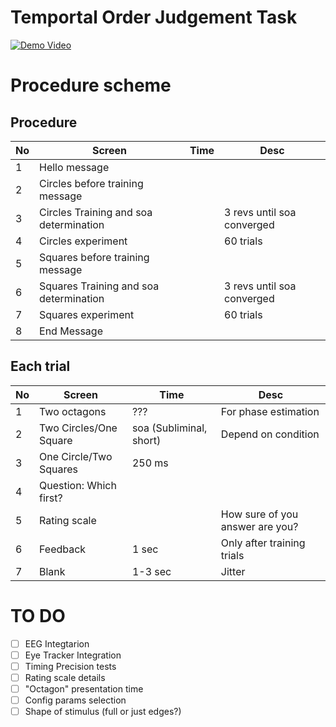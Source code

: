 # Temportal Order Judgement Task

[![Demo Video](https://img.youtube.com/vi/WhIQjH3qzag/0.jpg)](https://www.youtube.com/watch?v=WhIQjH3qzag)

# Procedure scheme

## Procedure


| No  | Screen  | Time  | Desc  |
|---|---|---|---|
| 1  | Hello message  |   |  |
| 2  | Circles before training message  |  |   |
|  3 | Circles Training and soa determination  |  | 3 revs until soa converged  |
|  4 | Circles experiment  |   | 60 trials  |
|  5 | Squares before training message  |   |   |
|  6 | Squares Training and soa determination  |  | 3 revs until soa converged  |
|  7 | Squares experiment  |   | 60 trials  |
|  8 | End Message  |   |   |


## Each trial

| No  | Screen  | Time  | Desc  |
|---|---|---|---|
| 1  | Two octagons  | ???  | For phase estimation  |
| 2  | Two Circles/One Square | soa (Subliminal, short)  |  Depend on condition  |
|  3 | One Circle/Two Squares  | 250 ms  |   |
|  4 |      Question: Which first?               |         |   |
|  5 | Rating scale  |   | How sure of you answer are you?  |
|  6 | Feedback  | 1 sec  | Only after training trials  |
|  7 | Blank  | 1-3 sec   | Jitter  |



# TO DO
- [ ] EEG Integtarion
- [ ] Eye Tracker Integration
- [ ] Timing Precision tests
- [ ] Rating scale details
- [ ] "Octagon" presentation time
- [ ] Config params selection
- [ ] Shape of stimulus (full or just edges?) 
